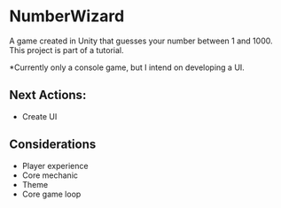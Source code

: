 # NumberWizard
A game created in Unity that guesses your number between 1 and 1000. This project is part of a tutorial.

*Currently only a console game, but I intend on developing a UI.

## Next Actions:
- Create UI

## Considerations
- Player experience
- Core mechanic
- Theme
- Core game loop
